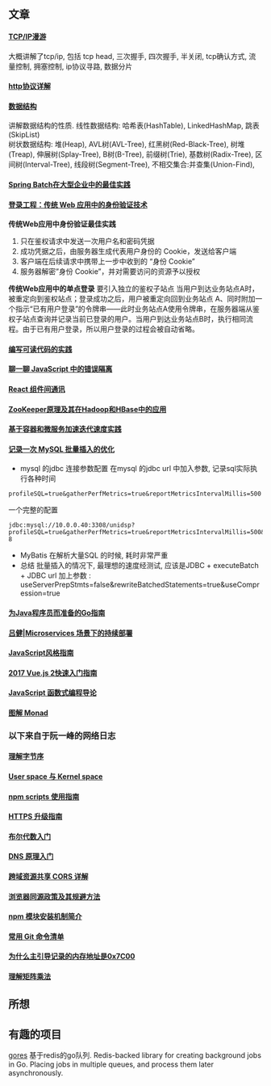 ## 文章

#### [TCP/IP漫游](http://blog.mrriddler.com/2017/01/13/TCP:IP%E6%BC%AB%E6%B8%B8/ "网络")

大概讲解了tcp/ip, 包括 tcp head, 三次握手, 四次握手, 半关闭, tcp确认方式, 流量控制, 拥塞控制, ip协议寻路, 数据分片

#### [http协议详解](http://mp.weixin.qq.com/s/27zpNIGhVbx-on9FDs_6dw  "网络")

#### [数据结构](http://blog.mrriddler.com/2016/11/14/%E6%95%B0%E6%8D%AE%E7%BB%93%E6%9E%84/  "数据结构")

讲解数据结构的性质.
线性数据结构: 哈希表(HashTable), LinkedHashMap, 跳表(SkipList)  
树状数据结构: 堆(Heap), AVL树(AVL-Tree), 红黑树(Red-Black-Tree), 树堆(Treap), 伸展树(Splay-Tree), B树(B-Tree), 前缀树(Trie), 基数树(Radix-Tree), 区间树(Interval-Tree), 线段树(Segment-Tree),
不相交集合:并查集(Union-Find),

#### [Spring Batch在大型企业中的最佳实践](http://insights.thoughtworkers.org/spring-batch-best-practices/)

#### [登录工程：传统 Web 应用中的身份验证技术](http://insights.thoughtworkers.org/traditional-web-app-authentication/)

**传统Web应用中身份验证最佳实践**
1. 只在鉴权请求中发送一次用户名和密码凭据
2. 成功凭据之后，由服务器生成代表用户身份的 Cookie，发送给客户端
3. 客户端在后续请求中携带上一步中收到的 “身份 Cookie”
4. 服务器解密”身份 Cookie”，并对需要访问的资源予以授权

**传统Web应用中的单点登录**
要引入独立的鉴权子站点
当用户到达业务站点A时，被重定向到鉴权站点；登录成功之后，用户被重定向回到业务站点 A、同时附加一个指示“已有用户登录”的令牌串——此时业务站点A使用令牌串，在服务器端从鉴权子站点查询并记录当前已登录的用户。当用户到达业务站点B时，执行相同流程。由于已有用户登录，所以用户登录的过程会被自动省略。

#### [编写可读代码的实践](http://taobaofed.org/blog/2017/01/05/writing-readable-code/  "最佳实践")

#### [聊一聊 JavaScript 中的错误隔离](http://taobaofed.org/blog/2016/11/10/prevent-prop-access-error-in-js/)

#### [React 组件间通讯](http://taobaofed.org/blog/2016/11/17/react-components-communication/)

#### [ZooKeeper原理及其在Hadoop和HBase中的应用](http://mp.weixin.qq.com/s/NpsWDJ_yZh6jw6e0g0ftUw)

#### [基于容器和微服务加速迭代速度实践](http://www.jianshu.com/p/5199edb079f0)

#### [记录一次 MySQL 批量插入的优化](https://emacsist.github.io/2017/01/11/记录一次-MySQL-批量插入的优化/)

- mysql 的jdbc 连接参数配置
在mysql 的jdbc url 中加入参数, 记录sql实际执行各种时间
```
profileSQL=true&gatherPerfMetrics=true&reportMetricsIntervalMillis=500
```
一个完整的配置
```
jdbc:mysql://10.0.0.40:3308/unidsp?profileSQL=true&gatherPerfMetrics=true&reportMetricsIntervalMillis=500&useUnicode=true&zeroDateTimeBehavior=convertToNull&allowMultiQueries=true&characterEncoding=UTF-8
```
- MyBatis 在解析大量SQL 的时候, 耗时非常严重
- 总结
批量插入的情况下, 最理想的速度经测试, 应该是JDBC + executeBatch + JDBC url 加上参数 : useServerPrepStmts=false&rewriteBatchedStatements=true&useCompression=true

#### [为Java程序员而准备的Go指南](https://zhuanlan.zhihu.com/p/24785820)

#### [吕健|Microservices 场景下的持续部署](http://mp.weixin.qq.com/s/sENFfDDTBHBG5s3LUvrK4A)

#### [JavaScript风格指南](https://github.com/alivebao/clean-code-js/blob/master/README.md)

#### [2017 Vue.js 2快速入门指南](https://zhuanlan.zhihu.com/p/24837102)

#### [JavaScript 函数式编程导论](https://zhuanlan.zhihu.com/p/24819380)

#### [图解 Monad](http://www.ruanyifeng.com/blog/2015/07/monad.html)

### 以下来自于阮一峰的网络日志

#### [理解字节序](http://www.ruanyifeng.com/blog/2016/11/byte-order.html)

#### [User space 与 Kernel space](http://www.ruanyifeng.com/blog/2016/12/user_space_vs_kernel_space.html)

#### [npm scripts 使用指南](http://www.ruanyifeng.com/blog/2016/10/npm_scripts.html)

#### [HTTPS 升级指南](http://www.ruanyifeng.com/blog/2016/08/migrate-from-http-to-https.html)

#### [布尔代数入门](http://www.ruanyifeng.com/blog/2016/08/boolean-algebra.html)

#### [DNS 原理入门](http://www.ruanyifeng.com/blog/2016/06/dns.html)

#### [跨域资源共享 CORS 详解](http://www.ruanyifeng.com/blog/2016/04/cors.html)

#### [浏览器同源政策及其规避方法](http://www.ruanyifeng.com/blog/2016/04/same-origin-policy.html)

#### [npm 模块安装机制简介](http://www.ruanyifeng.com/blog/2016/01/npm-install.html)

#### [常用 Git 命令清单](http://www.ruanyifeng.com/blog/2015/12/git-cheat-sheet.html)

#### [为什么主引导记录的内存地址是0x7C00](http://www.ruanyifeng.com/blog/2015/09/0x7c00.html)

#### [理解矩阵乘法](http://www.ruanyifeng.com/blog/2015/09/matrix-multiplication.html)



## 所想


## 有趣的项目

[gores](https://github.com/wang502/gores)
基于redis的go队列.
Redis-backed library for creating background jobs in Go. Placing jobs in multiple queues, and process them later asynchronously.



